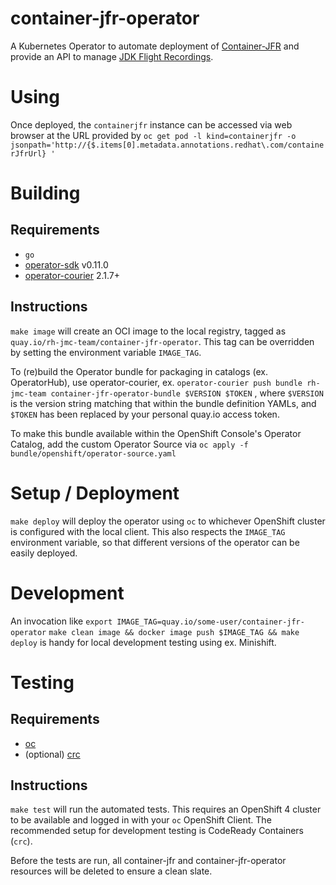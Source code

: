 # container-jfr-operator

A Kubernetes Operator to automate deployment of
[Container-JFR](https://github.com/rh-jmc-team/container-jfr) and provide an
API to manage [JDK Flight Recordings](https://openjdk.java.net/jeps/328).

# Using
Once deployed, the `containerjfr` instance can be accessed via web browser
at the URL provided by
`oc get pod -l kind=containerjfr -o jsonpath='http://{$.items[0].metadata.annotations.redhat\.com/containerJfrUrl} '`

# Building
## Requirements
- `go`
- [operator-sdk](https://github.com/operator-framework/operator-sdk) v0.11.0
- [operator-courier](https://github.com/operator-framework/operator-courier) 2.1.7+

## Instructions
`make image` will create an OCI image to the local registry, tagged as
`quay.io/rh-jmc-team/container-jfr-operator`. This tag can be overridden by
setting the environment variable `IMAGE_TAG`.

To (re)build the Operator bundle for packaging in catalogs (ex. OperatorHub),
use operator-courier, ex.
`operator-courier push bundle rh-jmc-team container-jfr-operator-bundle $VERSION $TOKEN`
, where `$VERSION` is the version string matching that within the bundle
definition YAMLs, and `$TOKEN` has been replaced by your personal quay.io
access token.

To make this bundle available within the OpenShift Console's Operator Catalog,
add the custom Operator Source via `oc apply -f bundle/openshift/operator-source.yaml`

# Setup / Deployment

`make deploy` will deploy the operator using `oc` to whichever OpenShift
cluster is configured with the local client. This also respects the
`IMAGE_TAG` environment variable, so that different versions of the operator
can be easily deployed.

# Development
An invocation like
`export IMAGE_TAG=quay.io/some-user/container-jfr-operator`
`make clean image && docker image push $IMAGE_TAG && make deploy`
is handy for local development testing using ex. Minishift.

# Testing
## Requirements
- [oc](https://www.okd.io/download.html)
- (optional) [crc](https://github.com/code-ready/crc)

## Instructions
`make test` will run the automated tests. This requires an OpenShift 4 cluster
to be available and logged in with your `oc` OpenShift Client. The recommended
setup for development testing is CodeReady Containers (`crc`).

Before the tests are run, all container-jfr and container-jfr-operator
resources will be deleted to ensure a clean slate.
